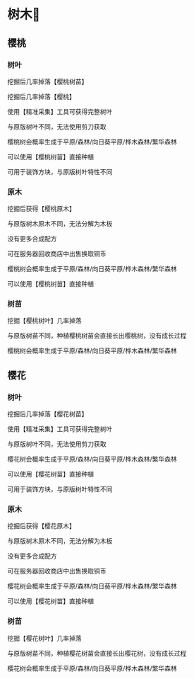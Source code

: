 <!--
 * @Author: Moraxyc me@morax.icu
 * @Date: 2023-06-21 22:36:30
 * @LastEditors: Moraxyc me@morax.icu
 * @LastEditTime: 2023-06-21 22:39:35
 * @FilePath: /docs/docs/item/trees.md
 * @Description: 
 * 
 * Copyright (c) 2023 by Moraxyc, All Rights Reserved. 
-->
# 树木🌳

## **樱桃**

### 树叶

挖掘后几率掉落【樱桃树苗】

挖掘后几率掉落【樱桃】

使用【精准采集】工具可获得完整树叶

与原版树叶不同，无法使用剪刀获取

樱桃树会概率生成于平原/森林/向日葵平原/桦木森林/繁华森林

可以使用【樱桃树苗】直接种植

可用于装饰方块，与原版树叶特性不同

### 原木

挖掘后获得【樱桃原木】

与原版树木原木不同，无法分解为木板

没有更多合成配方

可在服务器回收商店中出售换取铜币

樱桃树会概率生成于平原/森林/向日葵平原/桦木森林/繁华森林

可以使用【樱桃树苗】直接种植

### 树苗

挖掘【樱桃树叶】几率掉落

与原版树苗不同，种植樱桃树苗会直接长出樱桃树，没有成长过程

樱桃树会概率生成于平原/森林/向日葵平原/桦木森林/繁华森林

## **樱花**

### 树叶

挖掘后几率掉落【樱花树苗】

使用【精准采集】工具可获得完整树叶

与原版树叶不同，无法使用剪刀获取

樱花树会概率生成于平原/森林/向日葵平原/桦木森林/繁华森林

可以使用【樱花树苗】直接种植

可用于装饰方块，与原版树叶特性不同

### 原木

挖掘后获得【樱花原木】

与原版树木原木不同，无法分解为木板

没有更多合成配方

可在服务器回收商店中出售换取铜币

樱花树会概率生成于平原/森林/向日葵平原/桦木森林/繁华森林

可以使用【樱花树苗】直接种植

### 树苗

挖掘【樱花树叶】几率掉落

与原版树苗不同，种植樱花树苗会直接长出樱花树，没有成长过程

樱花树会概率生成于平原/森林/向日葵平原/桦木森林/繁华森林